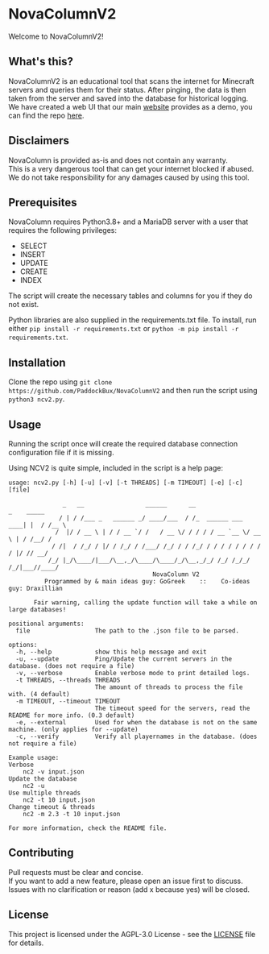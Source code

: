 # NovaColumnV2

Welcome to NovaColumnV2!

## What's this?

NovaColumnV2 is an educational tool that scans the internet for Minecraft servers and queries them for their status. After pinging, the data is then taken from the server and saved into the database for historical logging.\
We have created a web UI that our main [website](https://novacolumn.com) provides as a demo, you can find the repo [here](https://github.com/PaddockBux/NovaColumn-WebUI).

## Disclaimers

NovaColumn is provided as-is and does not contain any warranty.\
This is a very dangerous tool that can get your internet blocked if abused.\
We do not take responsibility for any damages caused by using this tool.

## Prerequisites

NovaColumn requires Python3.8+ and a MariaDB server with a user that requires the following privileges:

- SELECT
- INSERT
- UPDATE
- CREATE
- INDEX

The script will create the necessary tables and columns for you if they do not exist.

Python libraries are also supplied in the requirements.txt file. To install, run either `pip install -r requirements.txt` or `python -m pip install -r requirements.txt`.

## Installation

Clone the repo using `git clone https://github.com/PaddockBux/NovaColumnV2` and then run the script using `python3 ncv2.py`.

## Usage

Running the script once will create the required database connection configuration file if it is missing.

Using NCV2 is quite simple, included in the script is a help page:

```Text
usage: ncv2.py [-h] [-u] [-v] [-t THREADS] [-m TIMEOUT] [-e] [-c] [file]

               _   __                 ______      __                    _    _____ 
              / | / /___ _   ______ _/ ____/___  / /_  ______ ___  ____| |  / /__ \
             /  |/ / __ \ | / / __ `/ /   / __ \/ / / / / __ `__ \/ __ \ | / /__/ /
            / /|  / /_/ / |/ / /_/ / /___/ /_/ / / /_/ / / / / / / / / / |/ // __/ 
           /_/ |_/\____/|___/\__,_/\____/\____/_/\__,_/_/ /_/ /_/_/ /_/|___//____/ 
                                        NovaColumn V2
          Programmed by & main ideas guy: GoGreek    ::    Co-ideas guy: Draxillian

       Fair warning, calling the update function will take a while on large databases!

positional arguments:
  file                  The path to the .json file to be parsed.

options:
  -h, --help            show this help message and exit
  -u, --update          Ping/Update the current servers in the database. (does not require a file)
  -v, --verbose         Enable verbose mode to print detailed logs.
  -t THREADS, --threads THREADS
                        The amount of threads to process the file with. (4 default)
  -m TIMEOUT, --timeout TIMEOUT
                        The timeout speed for the servers, read the README for more info. (0.3 default)
  -e, --external        Used for when the database is not on the same machine. (only applies for --update)
  -c, --verify          Verify all playernames in the database. (does not require a file)

Example usage:
Verbose
    nc2 -v input.json
Update the database
    nc2 -u
Use multiple threads
    nc2 -t 10 input.json
Change timeout & threads
    nc2 -m 2.3 -t 10 input.json

For more information, check the README file.
```

## Contributing

Pull requests must be clear and concise.\
If you want to add a new feature, please open an issue first to discuss. Issues with no clarification or reason (add x because yes) will be closed.

## License

This project is licensed under the AGPL-3.0 License - see the [LICENSE](./LICENSE) file for details.
